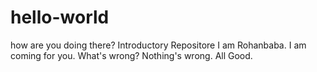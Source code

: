 # hello-world
how are you doing there?
Introductory Repositore
I am Rohanbaba. I am coming for you.
What's wrong?
Nothing's wrong. All Good.

